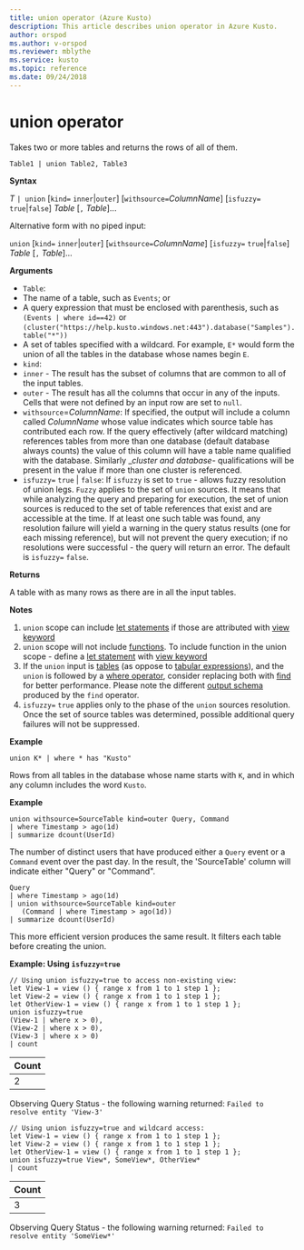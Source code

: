 ```yaml
---
title: union operator (Azure Kusto)
description: This article describes union operator in Azure Kusto.
author: orspod
ms.author: v-orspod
ms.reviewer: mblythe
ms.service: kusto
ms.topic: reference
ms.date: 09/24/2018
---
```

# union operator

Takes two or more tables and returns the rows of all of them. 

```kusto
Table1 | union Table2, Table3
```

**Syntax**

*T* `| union` [`kind=` `inner`|`outer`] [`withsource=`*ColumnName*] [`isfuzzy=` `true`|`false`] *Table* [`,` *Table*]...  

Alternative form with no piped input:

`union` [`kind=` `inner`|`outer`] [`withsource=`*ColumnName*] [`isfuzzy=` `true`|`false`] *Table* [`,` *Table*]...  

**Arguments**

* `Table`:
 *  The name of a table, such as `Events`; or
 *  A query expression that must be enclosed with parenthesis, such as `(Events | where id==42)` or `(cluster("https://help.kusto.windows.net:443").database("Samples").table("*"))`
 *  A set of tables specified with a wildcard. For example, `E*` would form the union of all the tables in the database whose names begin `E`.
* `kind`: 
 * `inner` - The result has the subset of columns that are common to all of the input tables.
 * `outer` - The result has all the columns that occur in any of the inputs. Cells that were not defined by an input row are set to `null`.
* `withsource`=*ColumnName*: If specified, the output will include a column
called *ColumnName* whose value indicates which source table has contributed each row.
If the query effectively (after wildcard matching) references tables from more than one database (default database always counts) the value of this column will have a table name qualified with the database.
Similarly __cluster and database-_ qualifications will be present in the value if more than one cluster is referenced. 
* `isfuzzy=` `true` | `false`: If `isfuzzy` is set to `true` - allows fuzzy resolution of union legs. `Fuzzy` applies to the set of `union` sources. It means that while analyzing the query and preparing for execution, the set of union sources is reduced to the set of table references that exist and are accessible at the time. If at least one such table was found, any resolution failure will yield a warning in the query status results (one for each missing reference), but will not prevent the query execution; if no resolutions were successful - the query will return an error.
The default is `isfuzzy=` `false`.

**Returns**

A table with as many rows as there are in all the input tables.

**Notes**
1. `union` scope can include [let statements](./letstatement.md) if those are 
attributed with [view keyword](./letstatement.md)
2. `union` scope will not include [functions](https://kusdoc2.azurewebsites.net/docs/controlCommands/controlcommands_functions.html). To include 
function in the union scope - define a [let statement](./letstatement.md) 
with [view keyword](./letstatement.md)
3. If the `union` input is [tables](https://kusdoc2.azurewebsites.net/docs/controlCommands/controlcommands_tables.html) (as oppose to [tabular expressions](./findoperator.md)), and the `union` is followed by a [where operator](./whereoperator.md), consider replacing both with [find](./syntax.md) for better performance. Please note the different [output schema](./findoperator.md#output-schema) produced by the `find` operator. 
4. `isfuzzy=` `true` applies only to the phase of the `union` sources resolution. Once the set of source tables was determined, possible additional query failures will not be suppressed.

**Example**

```kusto
union K* | where * has "Kusto"
```

Rows from all tables in the database whose name starts with `K`, and in which any column includes the word `Kusto`.

**Example**

```kusto
union withsource=SourceTable kind=outer Query, Command
| where Timestamp > ago(1d)
| summarize dcount(UserId)
```

The number of distinct users that have produced
either a `Query` event or a `Command` event over the past day. In the result, the 'SourceTable' column will indicate either "Query" or "Command".

```kusto
Query
| where Timestamp > ago(1d)
| union withsource=SourceTable kind=outer 
   (Command | where Timestamp > ago(1d))
| summarize dcount(UserId)
```

This more efficient version produces the same result. It filters each table before creating the union.

**Example: Using `isfuzzy=true`**
 
```kusto     
// Using union isfuzzy=true to access non-existing view:                   
let View-1 = view () { range x from 1 to 1 step 1 };
let View-2 = view () { range x from 1 to 1 step 1 };
let OtherView-1 = view () { range x from 1 to 1 step 1 };
union isfuzzy=true
(View-1 | where x > 0), 
(View-2 | where x > 0),
(View-3 | where x > 0)
| count 
```

|Count|
|---|
|2|

Observing Query Status - the following warning returned:
`Failed to resolve entity 'View-3'`

```kusto
// Using union isfuzzy=true and wildcard access:
let View-1 = view () { range x from 1 to 1 step 1 };
let View-2 = view () { range x from 1 to 1 step 1 };
let OtherView-1 = view () { range x from 1 to 1 step 1 };
union isfuzzy=true View*, SomeView*, OtherView*
| count 
```

|Count|
|---|
|3|

Observing Query Status - the following warning returned:
`Failed to resolve entity 'SomeView*'`
